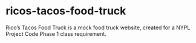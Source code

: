 # ricos-tacos-food-truck

Rico’s Tacos Food Truck is a mock food truck website, created for a NYPL Project Code Phase 1 class requirement.
